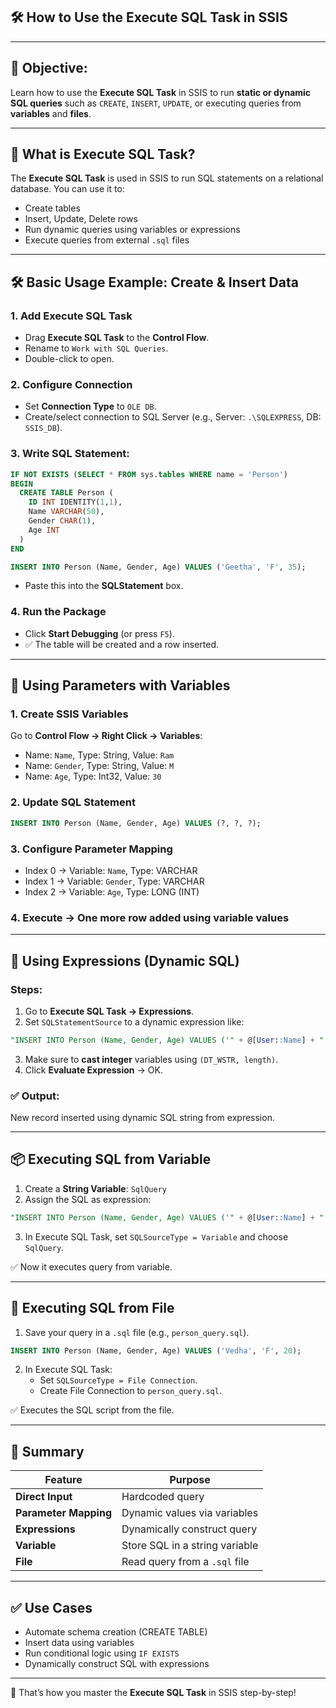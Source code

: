 
## 🛠 How to Use the Execute SQL Task in SSIS

---

## 🎯 Objective:
Learn how to use the **Execute SQL Task** in SSIS to run **static or dynamic SQL queries** such as `CREATE`, `INSERT`, `UPDATE`, or executing queries from **variables** and **files**.

---

## 🧩 What is Execute SQL Task?
The **Execute SQL Task** is used in SSIS to run SQL statements on a relational database. You can use it to:
- Create tables
- Insert, Update, Delete rows
- Run dynamic queries using variables or expressions
- Execute queries from external `.sql` files

---

## 🛠 Basic Usage Example: Create & Insert Data

### 1. Add Execute SQL Task
- Drag **Execute SQL Task** to the **Control Flow**.
- Rename to `Work with SQL Queries`.
- Double-click to open.

### 2. Configure Connection
- Set **Connection Type** to `OLE DB`.
- Create/select connection to SQL Server (e.g., Server: `.\SQLEXPRESS`, DB: `SSIS_DB`).

### 3. Write SQL Statement:
```sql
IF NOT EXISTS (SELECT * FROM sys.tables WHERE name = 'Person')
BEGIN
  CREATE TABLE Person (
    ID INT IDENTITY(1,1),
    Name VARCHAR(50),
    Gender CHAR(1),
    Age INT
  )
END

INSERT INTO Person (Name, Gender, Age) VALUES ('Geetha', 'F', 35);
```

- Paste this into the **SQLStatement** box.

### 4. Run the Package
- Click **Start Debugging** (or press `F5`).
- ✅ The table will be created and a row inserted.

---

## 🧠 Using Parameters with Variables

### 1. Create SSIS Variables
Go to **Control Flow → Right Click → Variables**:
- Name: `Name`, Type: String, Value: `Ram`
- Name: `Gender`, Type: String, Value: `M`
- Name: `Age`, Type: Int32, Value: `30`

### 2. Update SQL Statement
```sql
INSERT INTO Person (Name, Gender, Age) VALUES (?, ?, ?);
```

### 3. Configure Parameter Mapping
- Index 0 → Variable: `Name`, Type: VARCHAR
- Index 1 → Variable: `Gender`, Type: VARCHAR
- Index 2 → Variable: `Age`, Type: LONG (INT)

### 4. Execute → One more row added using variable values

---

## 🧪 Using Expressions (Dynamic SQL)

### Steps:
1. Go to **Execute SQL Task → Expressions**.
2. Set `SQLStatementSource` to a dynamic expression like:
```sql
"INSERT INTO Person (Name, Gender, Age) VALUES ('" + @[User::Name] + "', '" + @[User::Gender] + "', " + (DT_WSTR, 12)@[User::Age] + ")"
```
3. Make sure to **cast integer** variables using `(DT_WSTR, length)`.
4. Click **Evaluate Expression** → OK.

### ✅ Output:
New record inserted using dynamic SQL string from expression.

---

## 📦 Executing SQL from Variable

1. Create a **String Variable**: `SqlQuery`  
2. Assign the SQL as expression:
```sql
"INSERT INTO Person (Name, Gender, Age) VALUES ('" + @[User::Name] + "', '" + @[User::Gender] + "', " + (DT_WSTR, 12)@[User::Age] + ")"
```
3. In Execute SQL Task, set `SQLSourceType = Variable` and choose `SqlQuery`.

✅ Now it executes query from variable.

---

## 📁 Executing SQL from File

1. Save your query in a `.sql` file (e.g., `person_query.sql`).
```sql
INSERT INTO Person (Name, Gender, Age) VALUES ('Vedha', 'F', 20);
```
2. In Execute SQL Task:
   - Set `SQLSourceType = File Connection`.
   - Create File Connection to `person_query.sql`.

✅ Executes the SQL script from the file.

---

## 🧠 Summary

| Feature | Purpose |
|--------|---------|
| **Direct Input** | Hardcoded query |
| **Parameter Mapping** | Dynamic values via variables |
| **Expressions** | Dynamically construct query |
| **Variable** | Store SQL in a string variable |
| **File** | Read query from a `.sql` file |

---

## ✅ Use Cases
- Automate schema creation (CREATE TABLE)
- Insert data using variables
- Run conditional logic using `IF EXISTS`
- Dynamically construct SQL with expressions

---

🎉 That’s how you master the **Execute SQL Task** in SSIS step-by-step!
